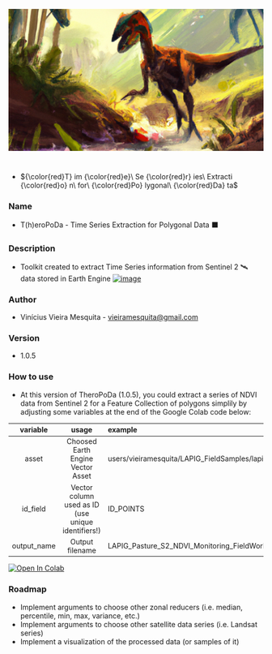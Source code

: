 ![Vinícius Mesquita / DALEE - theropod, jurassic landscape, digital art, hight quality](Logo.png)

# 

- ${\color{red}T} im {\color{red}e}\ Se {\color{red}r} ies\ Extracti {\color{red}o} n\ for\ {\color{red}Po} lygonal\ {\color{red}Da} ta$

### Name
- T(h)eroPoDa - Time Series Extraction for Polygonal Data ⬛

### Description
- Toolkit created to extract Time Series information from Sentinel 2 🛰 data stored in Earth Engine [![image](https://user-images.githubusercontent.com/13785909/209228496-9fe31adc-a7cb-47c3-b476-64d82541f139.png)](https://earthengine.google.com/)

### Author
- Vinícius Vieira Mesquita - vieiramesquita@gmail.com

### Version
- 1.0.5

### How to use

- At this version of TheroPoDa (1.0.5), you could extract a series of NDVI data from Sentinel 2 for a Feature Collection of polygons simplily by adjusting some variables at the end of the Google Colab code below:

| variable      | usage                                               | example  |
|:-------------:|:--------------------------------------------------: |:---------|
| asset         | Choosed Earth Engine Vector Asset                   | users/vieiramesquita/LAPIG_FieldSamples/lapig_goias_fieldwork_2022_50m |
| id_field      | Vector column used as ID (use unique identifiers!) | ID_POINTS |
| output_name   | Output filename                                     | LAPIG_Pasture_S2_NDVI_Monitoring_FieldWork.csv |


[![Open In Colab](https://colab.research.google.com/assets/colab-badge.svg)](https://colab.research.google.com/github/vieiramesquita/TheroPoDa/blob/main/TheroPoDa.ipynb)

### Roadmap

- Implement arguments to choose other zonal reducers (i.e. median, percentile, min, max, variance, etc.)
- Implement arguments to choose other satellite data series (i.e. Landsat series)
- Implement a visualization of the processed data (or samples of it)
